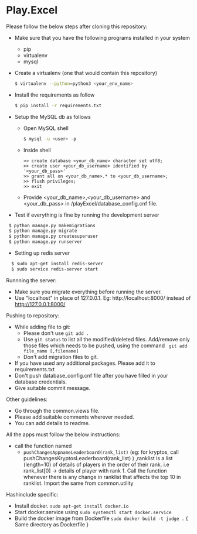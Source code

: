 # Play.Excel
Please follow the below steps after cloning this repository:
  - Make sure that you have the following programs installed in your system
    - pip
    - virtualenv
    - mysql
  - Create a virtualenv (one that would contain this repository)
    ```sh
    $ virtualenv --python=python3 <your_env_name>
    ```
  - Install the requirements as follow
    ```sh
    $ pip install -r requirements.txt
    ```
  - Setup the MySQL db as follows
    - Open MySQL shell
      ```sh
      $ mysql -u <user> -p
      ```
    - Inside shell
      ```
      >> create database <your_db_name> character set utf8;
      >> create user <your_db_username> identified by '<your_db_pass>'
      >> grant all on <your_db_name>.* to <your_db_username>;
      >> flush privileges;
      >> exit
      ```
    - Provide <your_db_name>,<your_db_username> and <your_db_pass> in /playExcel/database_config.cnf file.
   
   - Test if everything is fine by running the development server
   ```sh
    $ python manage.py makemigrations
    $ python manage.py migrate
    $ python manage.py createsuperuser   
    $ python manage.py runserver
   ```
   - Setting up redis server
   ```sh
     $ sudo apt-get install redis-server
     $ sudo service redis-server start
   ```
Runnning the server:
  - Make sure you migrate everything before running the server.
  - Use "localhost" in place of 127.0.0.1. Eg: http://localhost:8000/ instead of http://127.0.0.1:8000/
  
Pushing to repository:
  - While adding file to git:
    - Please don't use ```git add . ```
    - Use ```git status``` to list all the modified/deleted files. Add/remove only those files which needs to be pushed, using the command ``` git add file_name [,filename]```
    - Don't add migration files to git.
  - If you have used any additional packages. Please add it to requirements.txt
  - Don't push database_config.cnf file after you have filled in your database credentials.
  - Give suitable commit message.
    
Other guidelines:
  - Go through the common.views file.
  - Please add suitable comments wherever needed. 
  - You can add details to readme.


All the apps must follow the below instructions:
  - call the function named
    - ```pushChangesAppnameLeaderboard(rank_list)``` (eg: for kryptos, call pushChangesKryptosLeaderboard(rank_list) )
    ,ranklist is a list (length=10) of details of players in the order of their rank. i.e       rank_list[0] -> details of player with rank 1. Call the function whenever there is any change in ranklist that affects the top 10 in ranklist. Import the same from common.utility


Hashinclude specific:

  - Install docker. `sudo apt-get install docker.io` 
  - Start docker.service using `sudo systemctl start docker.service`
  - Build the docker image from Dockerfile `sudo docker build -t judge .` { Same directory as Dockerfile }
   
